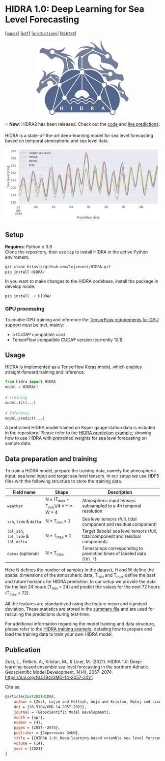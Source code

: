 # HIDRA 1.0: Deep Learning for Sea Level Forecasting

[[`paper`](https://gmd.copernicus.org/articles/14/2057/2021/)] [[`pdf`](https://gmd.copernicus.org/articles/14/2057/2021/gmd-14-2057-2021.pdf)] [[`predictions`](https://lojzezust.github.io/hidra-visualization)] [[`BibTeX`](#ref)]

<p align="center">
    <img src="images/logo.png" alt="HIDRA logo" width="300px">
</p>

⭐️ **New**: HIDRA2 has been released. Check out the [code](https://github.com/rusmarko/HIDRA2) and [live predictions](https://lojzezust.github.io/hidra-visualization).

HIDRA is a state-of-the-art deep-learning model for sea level forecasting based on temporal atmospheric and sea level data.

![Example sea level predictions (compared with NEMO).](images/example.png)


## Setup

**Requires**: Python ≥ 3.6  
Clone the repository, then use `pip` to install HIDRA in the active Python enviroment.
```bash
git clone https://github.com/lojzezust/HIDRA.git
pip install HIDRA/
```

In you want to make changes to the HIDRA codebase, install the package in develop mode.
```bash
pip install -e HIDRA/
```

### GPU processing
To enable GPU training and inference the [TensorFlow requirements for GPU support](https://www.tensorflow.org/install/gpu#software_requirements) must be met, mainly:
- a CUDA® compatible card
- TensorFlow compatible CUDA® version (currently 10.1)
  
## Usage

HIDRA is implemented as a Tensorflow Keras model, which enables straight-forward training and inference.
```python
from hidra import HIDRA
model = HIDRA()

# Training
model.fit(...)

# Inference
model.predict(...)
```

A pretrained HIDRA model trained on Koper gauge station data is included in the repository. Please refer to the [HIDRA prediction example](examples/prediction.ipynb), showing how to use HIDRA with pretrained weights for sea level forecasting on sample data.

## Data preparation and training

To train a HIDRA model, prepare the training data, namely the atmospheric input, sea level input and target sea level tensors. In our setup we use HDF5 files with the following structure to store the training data.

| Field name | Shape | Description |
|---|----------------------|---|
| `weather` | N × (T<sub>max</sub> + T<sub>min</sub>)/4 × H × W × 4 | Atmospheric input tensors subsampled to a 4h temporal resolution. |
| `ssh`, `tide` & `delta` | N × T<sub>min</sub> × 1 | Sea level tensors (full, tidal component and residual component) |
| `lbl_ssh`, `lbl_tide` & `lbl_delta` | N × T<sub>max</sub> × 1 | Target (labels) sea level tensors (full, tidal component and residual component). |
| `dates` (optional) | N × T<sub>max</sub> | Timestamps corresponding to prediction times of labeled data (`lbl_*`) |

Here N defines the number of samples in the dataset, H and W define the spatial dimensions of the atmospheric data, T<sub>min</sub> and T<sub>max</sub> define the past and future horizons for HIDRA prediction. In our setup we provide the data for the last 24 hours (T<sub>min</sub> = 24) and predict the values for the next 72 hours (T<sub>max</sub> = 72).

All the features are standardized using the feature mean and standard deviation. These statistics are stored in the [summary file](data/summary.json) and are used for rescaling the predictions during test-time.

For additional information regarding the model training and data structure, please refer to the [HIDRA training example](examples/training.ipynb), detailing how to prepare and load the training data to train your own HIDRA model.

## Publication

<a name="ref"></a>Zust, L., Fettich, A., Kristan, M., & Licer, M. (2021). HIDRA 1.0: Deep-learning-based ensemble sea level forecasting in the northern Adriatic. Geoscientific Model Development, 14(4), 2057–2074. https://doi.org/10.5194/GMD-14-2057-2021

Cite as:
```bibtex
@article{Zust2021HIDRA,
    author = {Zust, Lojze and Fettich, Anja and Kristan, Matej and Licer, Matjaz},
    doi = {10.5194/GMD-14-2057-2021},
    journal = {Geoscientific Model Development},
    month = {apr},
    number = {4},
    pages = {2057--2074},
    publisher = {Copernicus GmbH},
    title = {{HIDRA 1.0: Deep-learning-based ensemble sea level forecasting in the northern Adriatic}},
    volume = {14},
    year = {2021}
}

```
